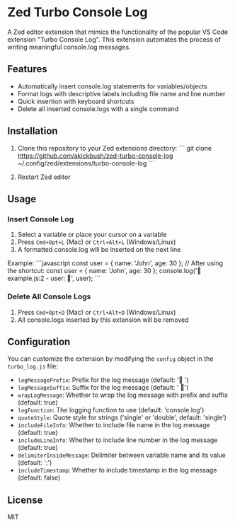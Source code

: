 # Zed Turbo Console Log

A Zed editor extension that mimics the functionality of the popular VS Code extension "Turbo Console Log". This extension automates the process of writing meaningful console.log messages.

## Features

- Automatically insert console.log statements for variables/objects
- Format logs with descriptive labels including file name and line number
- Quick insertion with keyboard shortcuts
- Delete all inserted console.logs with a single command

## Installation

1. Clone this repository to your Zed extensions directory:
   \`\`\`
   git clone https://github.com/akickbush/zed-turbo-console-log ~/.config/zed/extensions/turbo-console-log
   \`\`\`

2. Restart Zed editor

## Usage

### Insert Console Log

1. Select a variable or place your cursor on a variable
2. Press `Cmd+Opt+L` (Mac) or `Ctrl+Alt+L` (Windows/Linux)
3. A formatted console.log will be inserted on the next line

Example:
\`\`\`javascript
const user = { name: 'John', age: 30 };
// After using the shortcut:
const user = { name: 'John', age: 30 };
console.log('🚀 example.js:2 - user: 🚀', user);
\`\`\`

### Delete All Console Logs

1. Press `Cmd+Opt+D` (Mac) or `Ctrl+Alt+D` (Windows/Linux)
2. All console.logs inserted by this extension will be removed

## Configuration

You can customize the extension by modifying the `config` object in the `turbo_log.js` file:

- `logMessagePrefix`: Prefix for the log message (default: '🚀 ')
- `logMessageSuffix`: Suffix for the log message (default: ' 🚀')
- `wrapLogMessage`: Whether to wrap the log message with prefix and suffix (default: true)
- `logFunction`: The logging function to use (default: 'console.log')
- `quoteStyle`: Quote style for strings ('single' or 'double', default: 'single')
- `includeFileInfo`: Whether to include file name in the log message (default: true)
- `includeLineInfo`: Whether to include line number in the log message (default: true)
- `delimiterInsideMessage`: Delimiter between variable name and its value (default: ':')
- `includeTimestamp`: Whether to include timestamp in the log message (default: false)

## License

MIT
